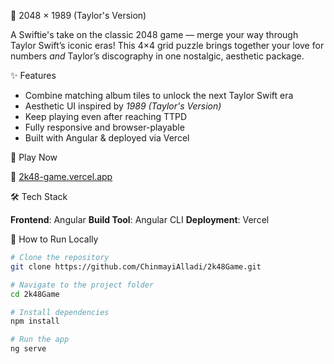 🎵 2048 × 1989 (Taylor's Version)

A Swiftie's take on the classic 2048 game — merge your way through Taylor Swift’s iconic eras! This 4×4 grid puzzle brings together your love for numbers *and* Taylor’s discography in one nostalgic, aesthetic package.


✨ Features

- Combine matching album tiles to unlock the next Taylor Swift era  
- Aesthetic UI inspired by *1989 (Taylor's Version)*  
- Keep playing even after reaching TTPD
- Fully responsive and browser-playable  
- Built with Angular & deployed via Vercel

🚀 Play Now

🔗 [2k48-game.vercel.app](https://2k48-game.vercel.app)

🛠️ Tech Stack

**Frontend**: Angular
**Build Tool**: Angular CLI
**Deployment**: Vercel


🧠 How to Run Locally

```bash
# Clone the repository
git clone https://github.com/ChinmayiAlladi/2k48Game.git

# Navigate to the project folder
cd 2k48Game

# Install dependencies
npm install

# Run the app
ng serve
